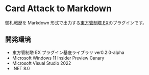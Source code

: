 # Card Attack to Markdown
御札戦歴を Markdown 形式で出力する[東方管制塔 EX](https://github.com/armadillo-winX/ThGameMgr.Ex)のプラグインです。
## 開発環境
- 東方管制塔 EX プラグイン基底ライブラリ ver0.2.0-alpha
- Microsoft Windows 11 Insider Preview Canary
- Microsoft Visual Studio 2022
- .NET 8.0
